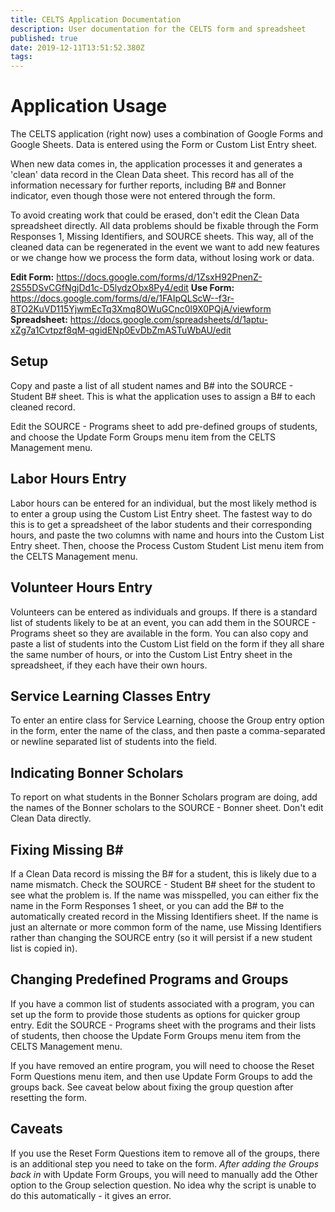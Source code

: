 ```yaml
---
title: CELTS Application Documentation
description: User documentation for the CELTS form and spreadsheet
published: true
date: 2019-12-11T13:51:52.380Z
tags: 
---
```


# Application Usage

The CELTS application (right now) uses a combination of Google Forms and Google Sheets. Data is entered using the Form or Custom List Entry sheet.

When new data comes in, the application processes it and generates a 'clean' data record in the Clean Data sheet. This record has all of the information necessary for further reports, including B# and Bonner indicator, even though those were not entered through the form.

To avoid creating work that could be erased, don't edit the Clean Data spreadsheet directly. All data problems should be fixable through the Form Responses 1, Missing Identifiers, and SOURCE sheets. This way, all of the cleaned data can be regenerated in the event we want to add new features or we change how we process the form data, without losing work or data.

**Edit Form:** https://docs.google.com/forms/d/1ZsxH92PnenZ-2S55DSvCGfNgjDd1c-D5lydzObx8Py4/edit
**Use Form:** https://docs.google.com/forms/d/e/1FAIpQLScW--f3r-8TO2KuVD115YjwmEcTq3Xmq8OWuGCnc0l9X0PQjA/viewform
**Spreadsheet:** https://docs.google.com/spreadsheets/d/1aptu-xZg7a1Cvtpzf8qM-qgidENp0EvDbZmASTuWbAU/edit

## Setup

Copy and paste a list of all student names and B# into the SOURCE - Student B# sheet. This is what the application uses to assign a B# to each cleaned record. 

Edit the SOURCE - Programs sheet to add pre-defined groups of students, and choose the Update Form Groups menu item from the CELTS Management menu.

## Labor Hours Entry

Labor hours can be entered for an individual, but the most likely method is to enter a group using the Custom List Entry sheet. The fastest way to do this is to get a spreadsheet of the labor students and their corresponding hours, and paste the two columns with name and hours into the Custom List Entry sheet. Then, choose the Process Custom Student List menu item from the CELTS Management menu.

## Volunteer Hours Entry

Volunteers can be entered as individuals and groups. If there is a standard list of students likely to be at an event, you can add them in the SOURCE - Programs sheet so they are available in the form. You can also copy and paste a list of students into the Custom List field on the form if they all share the same number of hours, or into the Custom List Entry sheet in the spreadsheet, if they each have their own hours.

## Service Learning Classes Entry

To enter an entire class for Service Learning, choose the Group entry option in the form, enter the name of the class, and then paste a comma-separated or newline separated list of students into the field.

## Indicating Bonner Scholars

To report on what students in the Bonner Scholars program are doing, add the names of the Bonner scholars to the SOURCE - Bonner sheet. Don't edit Clean Data directly.

## Fixing Missing B#

If a Clean Data record is missing the B# for a student, this is likely due to a name mismatch. Check the SOURCE - Student B# sheet for the student to see what the problem is. If the name was misspelled, you can either fix the name in the Form Responses 1 sheet, or you can add the B# to the automatically created record in the Missing Identifiers sheet. If the name is just an alternate or more common form of the name, use Missing Identifiers rather than changing the SOURCE entry (so it will persist if a new student list is copied in).

## Changing Predefined Programs and Groups

If you have a common list of students associated with a program, you can set up the form to provide those students as options for quicker group entry. Edit the SOURCE - Programs sheet with the programs and their lists of students, then choose the Update Form Groups menu item from the CELTS Management menu.

If you have removed an entire program, you will need to choose the Reset Form Questions menu item, and then use Update Form Groups to add the groups back. See caveat below about fixing the group question after resetting the form.

## Caveats

If you use the Reset Form Questions item to remove all of the groups, there is an additional step you need to take on the form. *After adding the Groups back in* with Update Form Groups, you will need to manually add the Other option to the Group selection question. No idea why the script is unable to do this automatically - it gives an error.

